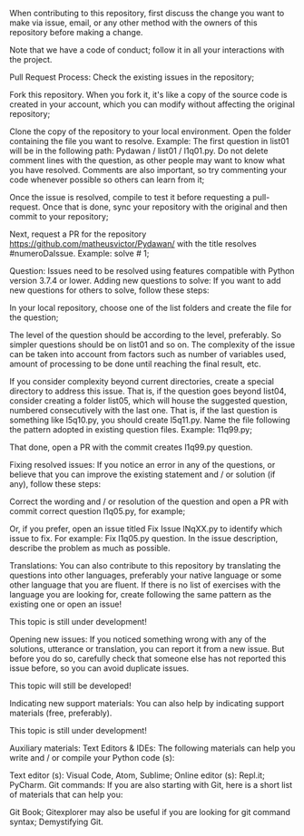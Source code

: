 
When contributing to this repository, first discuss the change you want to make via issue, email, or any other method with the owners of this repository before making a change.

Note that we have a code of conduct; follow it in all your interactions with the project.

Pull Request Process:
Check the existing issues in the repository;

Fork this repository. When you fork it, it's like a copy of the source code is created in your account, which you can modify without affecting the original repository;

Clone the copy of the repository to your local environment. Open the folder containing the file you want to resolve. Example: The first question in list01 will be in the following path: Pydawan / list01 / l1q01.py. Do not delete comment lines with the question, as other people may want to know what you have resolved. Comments are also important, so try commenting your code whenever possible so others can learn from it;

Once the issue is resolved, compile to test it before requesting a pull-request. Once that is done, sync your repository with the original and then commit to your repository;

Next, request a PR for the repository https://github.com/matheusvictor/Pydawan/ with the title resolves #numeroDaIssue. Example: solve # 1;

Question: Issues need to be resolved using features compatible with Python version 3.7.4 or lower.
Adding new questions to solve:
If you want to add new questions for others to solve, follow these steps:

In your local repository, choose one of the list folders and create the file for the question;

The level of the question should be according to the level, preferably. So simpler questions should be on list01 and so on. The complexity of the issue can be taken into account from factors such as number of variables used, amount of processing to be done until reaching the final result, etc.

If you consider complexity beyond current directories, create a special directory to address this issue. That is, if the question goes beyond list04, consider creating a folder list05, which will house the suggested question, numbered consecutively with the last one. That is, if the last question is something like l5q10.py, you should create l5q11.py.
Name the file following the pattern adopted in existing question files. Example: 11q99.py;

That done, open a PR with the commit creates l1q99.py question.

Fixing resolved issues:
If you notice an error in any of the questions, or believe that you can improve the existing statement and / or solution (if any), follow these steps:

Correct the wording and / or resolution of the question and open a PR with commit correct question l1q05.py, for example;

Or, if you prefer, open an issue titled Fix Issue lNqXX.py to identify which issue to fix. For example: Fix l1q05.py question. In the issue description, describe the problem as much as possible.

Translations:
You can also contribute to this repository by translating the questions into other languages, preferably your native language or some other language that you are fluent. If there is no list of exercises with the language you are looking for, create following the same pattern as the existing one or open an issue!

This topic is still under development!

Opening new issues:
If you noticed something wrong with any of the solutions, utterance or translation, you can report it from a new issue. But before you do so, carefully check that someone else has not reported this issue before, so you can avoid duplicate issues.

This topic will still be developed!

Indicating new support materials:
You can also help by indicating support materials (free, preferably).

This topic is still under development!

Auxiliary materials:
Text Editors & IDEs:
The following materials can help you write and / or compile your Python code (s):

Text editor (s): Visual Code, Atom, Sublime;
Online editor (s): Repl.it;
PyCharm.
Git commands:
If you are also starting with Git, here is a short list of materials that can help you:

Git Book;
Gitexplorer may also be useful if you are looking for git command syntax;
Demystifying Git.
